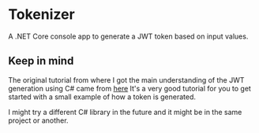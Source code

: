 # Tokenizer
A .NET Core console app to generate a JWT token based on input values.

## Keep in mind
The original tutorial from where I got the main understanding of the JWT generation using C# came from [here](https://medium.com/@mmoshikoo/jwt-authentication-using-c-54e0c71f21b0)
It's a very good tutorial for you to get started with a small example of how a token is generated. 

I might try a different C# library in the future and it might be in the same project or another.
